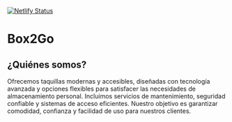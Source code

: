 [![Netlify Status](https://api.netlify.com/api/v1/badges/2bf988a0-ea1c-480a-bd3b-76aa81b13f12/deploy-status)](https://app.netlify.com/sites/box2go/deploys)

# Box2Go

## ¿Quiénes somos?

Ofrecemos taquillas modernas y accesibles, diseñadas con tecnología avanzada y opciones flexibles para satisfacer las necesidades de almacenamiento personal. Incluimos servicios de mantenimiento, seguridad confiable y sistemas de acceso eficientes. Nuestro objetivo es garantizar comodidad, confianza y facilidad de uso para nuestros clientes.